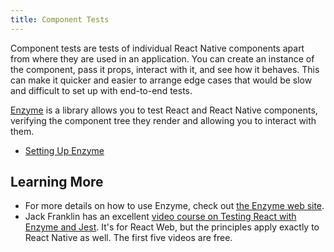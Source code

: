 ```yaml
---
title: Component Tests
---
```


Component tests are tests of individual React Native components apart from where they are used in an application. You can create an instance of the component, pass it props, interact with it, and see how it behaves. This can make it quicker and easier to arrange edge cases that would be slow and difficult to set up with end-to-end tests.

[Enzyme][enzyme] is a library allows you to test React and React Native components, verifying the component tree they render and allowing you to interact with them.

- [Setting Up Enzyme](setup)

## Learning More

- For more details on how to use Enzyme, check out [the Enzyme web site][enzyme].
- Jack Franklin has an excellent [video course on Testing React with Enzyme and Jest](https://javascriptplayground.com/testing-react-enzyme-jest/). It's for React Web, but the principles apply exactly to React Native as well. The first five videos are free.

[enzyme]: http://airbnb.io/enzyme/
